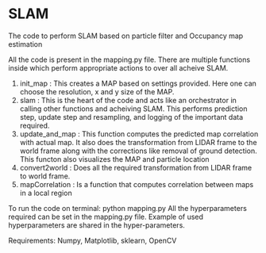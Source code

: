 # SLAM
The code to perform SLAM based on particle filter and Occupancy map estimation

All the code is present in the mapping.py file. There are multiple functions inside which perform appropriate actions to over all acheive SLAM. 

1) init_map : This creates a MAP based on settings provided. Here one can choose the resolution, x and y size of the MAP. 
2) slam : This is the heart of the code and acts like an orchestrator in calling other functions and acheiving SLAM. This performs prediction step, update step and resampling, and logging of the important data required. 
3) update_and_map : This function computes the predicted map correlation with actual map. It also does the transformation from LIDAR frame to the world frame along with the corrections like removal of ground detection. This functon also visualizes the MAP and particle location
4) convert2world : Does all the required transformation from LIDAR frame to world frame.
5) mapCorrelation : Is a function that computes correlation between maps in a local region

To run the code on terminal: python mapping.py 
All the hyperparameters required can be set in the mapping.py file. Example of used hyperparameters are shared in the hyper-parameters.

Requirements: Numpy, Matplotlib, sklearn, OpenCV
